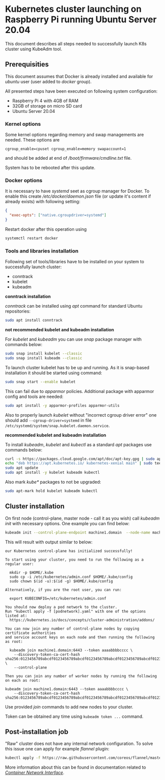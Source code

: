 # Kubernetes cluster launching on Raspberry Pi running Ubuntu Server 20.04

This document describes all steps needed to successfully launch K8s cluster using KubeAdm tool.

## Prerequisities

This document assumes that Docker is already installed and available for *ubuntu* user (user added to *docker* group).

All presented steps have been executed on following system configuration:

* Raspberry Pi 4 with 4GB of RAM
* 32GB of storage on micro SD card
* Ubuntu Server 20.04

### Kernel options

Some kernel options regarding memory and swap managements are needed. These options are

```config
cgroup_enable=cpuset cgroup_enable=memory swapaccount=1
```

and should be added at end of */boot/firmware/cmdline.txt* file.

System has to be rebooted after this update.

### Docker options

It is necessary to have *systemd* seet as cgroup manager for Docker. To enable this create */etc/docker/daemon.json* file (or update it's content if already exists) with following setting:

```json
{
  "exec-opts": ["native.cgroupdriver=systemd"]
}
```

Restart docker after this operation using

```bash
systemctl restart docker
```

### Tools and libraries installation

Following set of tools/libraries have to be installed on your system to successfully launch cluster:

* conntrack
* kubelet
* kubeadm

**conntrack installation**

*conntrack* can be installed using *apt* command for standard Ubuntu repositories:

```bash
sudo apt install conntrack
```

**not recommended kubelet and kubeadm installation**

For *kubelet* and *kubeadm* you can use *snap* package manager with commands below:

```bash
sudo snap install kubelet --classic
sudo snap install kubeadm --classic
```

To launch cluster kubelet has to be up and running. As it is snap-based installation it should be started using command:

```bash
sudo snap start --enable kubelet
```

This can fail due to *apparmor* policies. Additional package with apparmor config and tools are needed:

```bash
sudo apt install -y apparmor-profiles apparmor-utils
```

Also to properly launch *kubelet* without "incorrect cgroup driver error" one should add `--cgroup-driver=systemd` in file `/etc/systemd/system/snap.kubelet.daemon.service`.

**recommended kubelet and kubeadm installation**

To install *kubeadm*, *kubelet* and *kubectl* as a standard *apt* packages use commands below:

```bash
curl -s https://packages.cloud.google.com/apt/doc/apt-key.gpg | sudo apt-key add -
echo "deb https://apt.kubernetes.io/ kubernetes-xenial main" | sudo tee /etc/apt/sources.list.d/kubernetes.list
sudo apt update
sudo apt install -y kubelet kubeadm kubectl
```

Also mark *kube\** packages to not be upgraded:

```bash
sudo apt-mark hold kubelet kubeadm kubectl
```

## Cluster installation

On first node (control-plane, master node - call it as you wish) call *kubeadm init* with necessary options. One example you can find below:

```bash
kubeadm init --control-plane-endpoint machine1.domain  --node-name machine1 --pod-network-cidr 10.30.0.0/16
```

This will result with output similar to below:

```config
our Kubernetes control-plane has initialized successfully!

To start using your cluster, you need to run the following as a regular user:

  mkdir -p $HOME/.kube
  sudo cp -i /etc/kubernetes/admin.conf $HOME/.kube/config
  sudo chown $(id -u):$(id -g) $HOME/.kube/config

Alternatively, if you are the root user, you can run:

  export KUBECONFIG=/etc/kubernetes/admin.conf

You should now deploy a pod network to the cluster.
Run "kubectl apply -f [podnetwork].yaml" with one of the options listed at:
  https://kubernetes.io/docs/concepts/cluster-administration/addons/

You can now join any number of control-plane nodes by copying certificate authorities
and service account keys on each node and then running the following as root:

  kubeadm join machine1.domain:6443 --token aaaabbbbcccc \
    --discovery-token-ca-cert-hash sha256:0123456789abcdf0123456789abcdf0123456789abcdf0123456789abcdf0123 \
    --control-plane

Then you can join any number of worker nodes by running the following on each as root:

kubeadm join machine1.domain:6443 --token aaaabbbbcccc \
    --discovery-token-ca-cert-hash sha256:0123456789abcdf0123456789abcdf0123456789abcdf0123456789abcdf0123
```

Use provided *join* commands to add new nodes to your cluster.

Token can be obtained any time using `kubeadm token ...` command.

## Post-installation job

"Raw" cluster does not have any internal network configuration. To solve this issue one can apply for example *flannel* plugin:

```bash
kubectl apply -f https://raw.githubusercontent.com/coreos/flannel/master/Documentation/kube-flannel.yml
```

More information about this can be found in documentation related to [*Container Network Interface*](https://kubernetes.io/docs/concepts/extend-kubernetes/compute-storage-net/network-plugins/#cni).
